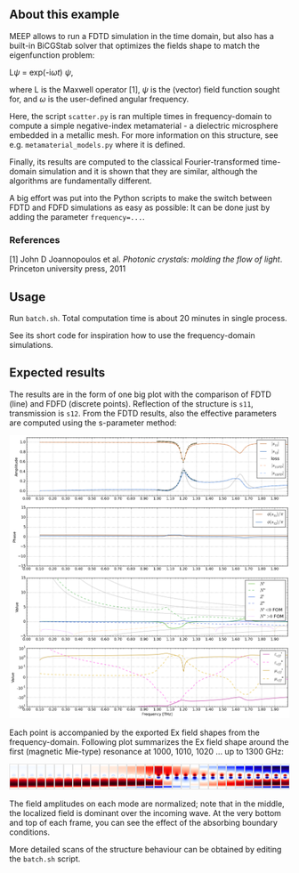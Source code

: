 ## About this example
MEEP allows to run a FDTD simulation in the time domain, but also has a built-in BiCGStab solver that optimizes the fields shape to match the eigenfunction problem:

L*ψ* = exp(-i*ωt*) *ψ*, 

where L is the Maxwell operator [1], *ψ* is the (vector) field function sought for, and *ω* is the user-defined angular frequency.

Here, the script `scatter.py` is ran multiple times in frequency-domain to compute a simple negative-index metamaterial - a dielectric microsphere embedded in a metallic mesh.  For more information on this structure, see e.g. `metamaterial_models.py` where it is defined.

Finally, its results are computed to the classical Fourier-transformed time-domain simulation and it is shown that they are similar, although the algorithms are fundamentally different.

A big effort was put into the Python scripts to make the switch between FDTD and FDFD simulations as easy as possible: It can be done just by adding the parameter `frequency=...`.

### References
[1] John D Joannopoulos et al. *Photonic crystals: molding the flow of light*. Princeton university press, 2011


## Usage
Run `batch.sh`. Total computation time is about 20 minutes in single process. 

See its short code for inspiration how to use the frequency-domain simulations.


## Expected results
The results are in the form of one big plot with the comparison of FDTD (line) and FDFD (discrete points). Reflection of the structure is `s11`, transmission is `s12`. From the FDTD results, also the effective parameters are computed using the s-parameter method:

![The result of the batch.sh script](./SphereArray_simtime=1.000e-10_wirethick=1.000e-05.png)

Each point is accompanied by the exported Ex field shapes from the frequency-domain. Following plot summarizes the Ex field shape around the first (magnetic Mie-type) resonance at 1000, 1010, 1020 ... up to 1300 GHz:

![The Ex field amplitude at the frequency of 1.00 THz](./Ex_field-frequency_scan.png)

The field amplitudes on each mode are normalized; note that in the middle, the localized field is dominant over the incoming wave. At the very bottom and top of each frame, you can see the effect of the absorbing boundary conditions.

More detailed scans of the structure behaviour can be obtained by editing the `batch.sh` script. 

